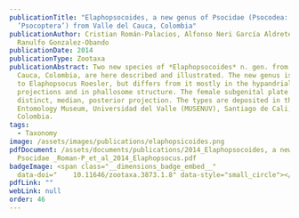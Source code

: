 ```yaml
---
publicationTitle: "Elaphopsocoides, a new genus of Psocidae (Psocodea:
  ’Psocoptera’) from Valle del Cauca, Colombia"
publicationAuthor: Cristian Román-Palacios, Alfonso Neri García Aldrete, and
  Ranulfo Gonzalez-Obando
publicationDate: 2014
publicationType: Zootaxa
publicationAbstract: Two new species of *Elaphopsocoides* n. gen. from Valle del
  Cauca, Colombia, are here described and illustrated. The new genus is related
  to Elaphopsocus Roesler, but differs from it mostly in the hypandrial
  projections and in phallosome structure. The female subgenital plate has a
  distinct, median, posterior projection. The types are deposited in the
  Entomology Museum, Universidad del Valle (MUSENUV), Santiago de Cali,
  Colombia.
tags:
  - Taxonomy
image: /assets/images/publications/elaphopsicoides.png
pdfDocument: /assets/documents/publications/2014_Elaphopsocoides, a new genus of
  Psocidae _Roman-P_et_al_2014_Elaphopsocus.pdf
badgeImage: <span class="__dimensions_badge_embed__"
  data-doi="	10.11646/zootaxa.3873.1.8" data-style="small_circle"></span>
pdfLink: ""
webLink: null
order: 46
---
```

